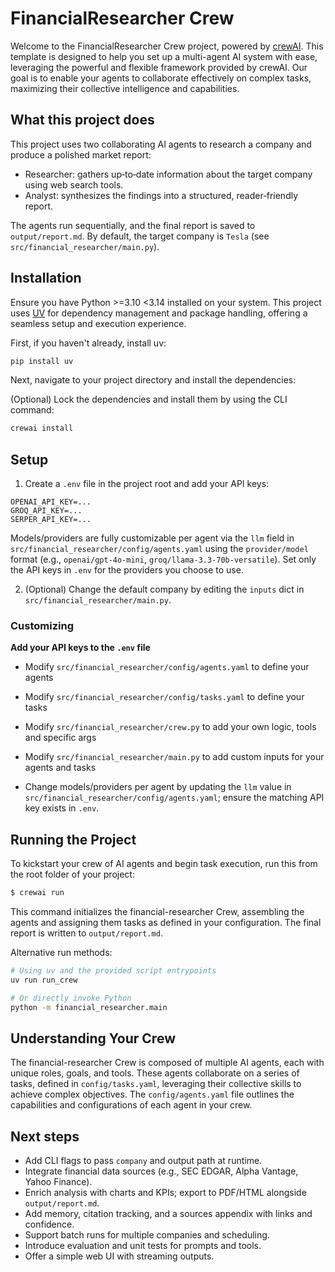 # FinancialResearcher Crew

Welcome to the FinancialResearcher Crew project, powered by [crewAI](https://crewai.com). This template is designed to help you set up a multi-agent AI system with ease, leveraging the powerful and flexible framework provided by crewAI. Our goal is to enable your agents to collaborate effectively on complex tasks, maximizing their collective intelligence and capabilities.

## What this project does

This project uses two collaborating AI agents to research a company and produce a polished market report:

- Researcher: gathers up‑to‑date information about the target company using web search tools.
- Analyst: synthesizes the findings into a structured, reader‑friendly report.

The agents run sequentially, and the final report is saved to `output/report.md`. By default, the target company is `Tesla` (see `src/financial_researcher/main.py`).

## Installation

Ensure you have Python >=3.10 <3.14 installed on your system. This project uses [UV](https://docs.astral.sh/uv/) for dependency management and package handling, offering a seamless setup and execution experience.

First, if you haven't already, install uv:

```bash
pip install uv
```

Next, navigate to your project directory and install the dependencies:

(Optional) Lock the dependencies and install them by using the CLI command:
```bash
crewai install
```

## Setup

1. Create a `.env` file in the project root and add your API keys:

```
OPENAI_API_KEY=...
GROQ_API_KEY=...
SERPER_API_KEY=...
```

Models/providers are fully customizable per agent via the `llm` field in `src/financial_researcher/config/agents.yaml` using the `provider/model` format (e.g., `openai/gpt-4o-mini`, `groq/llama-3.3-70b-versatile`). Set only the API keys in `.env` for the providers you choose to use.

2. (Optional) Change the default company by editing the `inputs` dict in `src/financial_researcher/main.py`.
### Customizing

**Add your API keys to the `.env` file**

- Modify `src/financial_researcher/config/agents.yaml` to define your agents
- Modify `src/financial_researcher/config/tasks.yaml` to define your tasks
- Modify `src/financial_researcher/crew.py` to add your own logic, tools and specific args
- Modify `src/financial_researcher/main.py` to add custom inputs for your agents and tasks

- Change models/providers per agent by updating the `llm` value in `src/financial_researcher/config/agents.yaml`; ensure the matching API key exists in `.env`.

## Running the Project

To kickstart your crew of AI agents and begin task execution, run this from the root folder of your project:

```bash
$ crewai run
```

This command initializes the financial-researcher Crew, assembling the agents and assigning them tasks as defined in your configuration.
The final report is written to `output/report.md`.

Alternative run methods:

```bash
# Using uv and the provided script entrypoints
uv run run_crew

# Or directly invoke Python
python -m financial_researcher.main
```

## Understanding Your Crew

The financial-researcher Crew is composed of multiple AI agents, each with unique roles, goals, and tools. These agents collaborate on a series of tasks, defined in `config/tasks.yaml`, leveraging their collective skills to achieve complex objectives. The `config/agents.yaml` file outlines the capabilities and configurations of each agent in your crew.

## Next steps

- Add CLI flags to pass `company` and output path at runtime.
- Integrate financial data sources (e.g., SEC EDGAR, Alpha Vantage, Yahoo Finance).
- Enrich analysis with charts and KPIs; export to PDF/HTML alongside `output/report.md`.
- Add memory, citation tracking, and a sources appendix with links and confidence.
- Support batch runs for multiple companies and scheduling.
- Introduce evaluation and unit tests for prompts and tools.
- Offer a simple web UI with streaming outputs.
